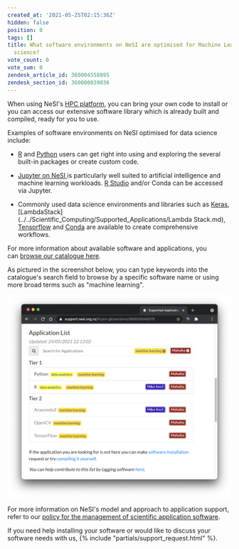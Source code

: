 ```yaml
---
created_at: '2021-05-25T02:15:36Z'
hidden: false
position: 0
tags: []
title: What software environments on NeSI are optimised for Machine Learning and data
  science?
vote_count: 0
vote_sum: 0
zendesk_article_id: 360004558895
zendesk_section_id: 360000039036
---
```


When using NeSI's [HPC
platform](https://support.nesi.org.nz/hc/en-gb/sections/360000034335),
you can bring your own code to install or you can access our extensive
software library which is already built and compiled, ready for you to
use.

Examples of software environments on NeSI optimised for data science
include:

- [R](../../Scientific_Computing/Supported_Applications/R.md) and [Python](../../Scientific_Computing/Supported_Applications/TensorFlow_on_GPUs.md) users
    can get right into using and exploring the several built-in packages
    or create custom code.

- [Jupyter on NeSI
    ](../../Scientific_Computing/Interactive_computing_using_Jupyter/Jupyter_on_NeSI.md)is
    particularly well suited to artificial intelligence and machine
    learning workloads. [R
    Studio](../../Scientific_Computing/Interactive_computing_using_Jupyter/RStudio_via_Jupyter_on_NeSI.md)
    and/or Conda can be accessed via Jupyter.

- Commonly used data science environments and libraries such as
    [Keras](../../Scientific_Computing/Supported_Applications/Keras.md),
    [LambdaStack](../../Scientific_Computing/Supported_Applications/Lambda Stack.md),
    [Tensorflow](../../Scientific_Computing/Supported_Applications/TensorFlow_on_GPUs.md)
    and [Conda](https://docs.conda.io/en/latest/) are available to
    create comprehensive workflows.

For more information about available software and applications, you
can [browse our catalogue
here](https://support.nesi.org.nz/hc/en-gb/sections/360000040076).

As pictured in the screenshot below, you can type keywords into the
catalogue's search field to browse by a specific software name or using
more broad terms such as "machine learning".

![MachineLearningSoftwareEnvironments-May2021.png](../../assets/images/What_software_environments_on_NeSI_are_optimised_for_Machine_Learning_and_data_science.png)

For more information on NeSI's model and approach to application
support, refer to our [policy for the management of scientific
application
software](../../General/NeSI_Policies/NeSI_Application_Support_Model.md).

If you need help installing your software or would like to discuss your
software needs with us, {% include "partials/support_request.html" %}.
